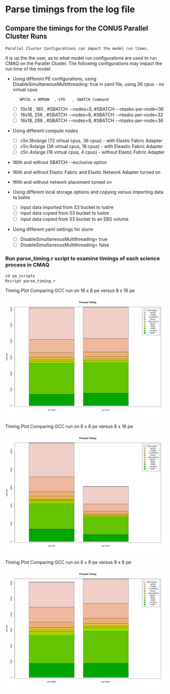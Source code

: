# Parse timings from the log file 

## Compare the timings for the CONUS Parallel Cluster Runs

```{note}
Parallel Cluster Configurations can impact the model run times.
```

It is up the the user, as to what model run configurations are used to run CMAQ on the Parallel Cluster.
The following configurations may impact the run time of the model.

* Using different PE configurations, using DisableSimultaneousMultithreading: true in yaml file, using 36 cpus - no virtual cpus
         
         NPCOL x NPROW  , CPU   , SBATCH Command  
   - [ ] 10x18 , 180  ,    #SBATCH --nodes=5, #SBATCH --ntasks-per-node=36
   - [ ] 16x16,  256  ,    #SBATCH --nodes=8, #SBATCH --ntasks-per-node=32
   - [ ] 16x18,  288  ,    #SBATCH --nodes=8, #SBATCH --ntasks-per-node=36

* Using different compute nodes   

   - [ ] c5n.18xlarge  (72 virtual cpus, 36 cpus) - with Elastic Fabric Adapter
   - [ ] c5n.9xlarge   (36 virtual cpus, 18 cpus) - with Eleastic Fabric Adapter
   - [ ] c5n.4xlarge   (16 virtual cpus, 4 cpus) - without Elastic Fabric Adapter

* With and without SBATCH --exclusive option

* With and without Elastic Fabric and Elastic Network Adapter turned on

* With and without network placement turned on

* Using different local storage options and copying versus importing data to lustre

   - [ ] input data imported from S3 bucket to lustre
   - [ ] input data copied from S3 bucket to lustre
   - [ ] input data copied from S3 bucket to an EBS volume

* Using different yaml settings for slurm  

   - [ ] DisableSimultaneousMultithreading= true
   - [ ] DisableSimultaneousMultithreading= false

### Run parse_timing.r script to examine timings of each science process in CMAQ

```
cd qa_scripts
Rscript parse_timing.r
```

Timing Plot Comparing GCC run on 16 x 8 pe versus 8 x 16 pe

![gcc_16x8_vs_8x16](../../qa_plots/timing_plots/gcc_16x8_vs_8x16.png)

Timing Plot Comparing GCC run on 8 x 8 pe versus 8 x 16 pe

![gcc_8x8_vs_8x16](../../qa_plots/timing_plots/gcc_8x8_vs_8x16.png)

Timing Plot Comparing GCC run on 8 x 9 pe versus 9 x 8 pe

![gcc_9x8_vs_8x9](../../qa_plots/timing_plots/gcc_9x8pe_8x9pe.png)
